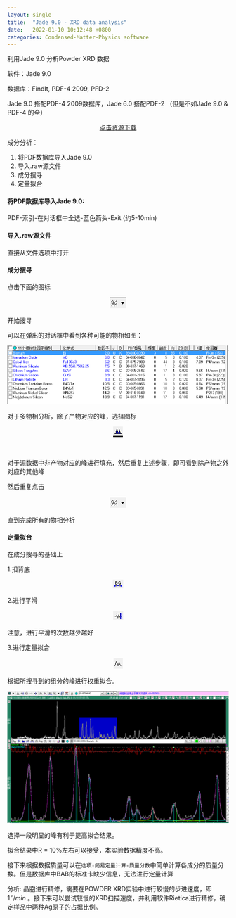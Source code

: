 ```yaml
---
layout: single
title:  "Jade 9.0 - XRD data analysis"
date:   2022-01-10 10:12:48 +0800
categories: Condensed-Matter-Physics software
---
```

利用Jade 9.0 分析Powder XRD 数据

软件：Jade 9.0

数据库：FindIt, PDF-4 2009, PFD-2

Jade 9.0 搭配PDF-4 2009数据库，Jade 6.0 搭配PDF-2 （但是不如Jade 9.0 & PDF-4 的全）

<div align = "center">
    <a href="https://pan.baidu.com/s/164Q67Uvb-wvIcDcPVgr4Aw?_at_=1641988453059#list/path=%2Fsharelink2756360611-570330541730246%2FXRD&parentPath=%2Fsharelink2756360611-570330541730246">
        点击资源下载
    </a>
</div>

成分分析：

1. 将PDF数据库导入Jade 9.0
2. 导入.raw源文件
3. 成分搜寻
4. 定量拟合

#### 将PDF数据库导入Jade 9.0:

PDF-索引-在对话框中全选-蓝色箭头-Exit (约5-10min)

#### 导入.raw源文件

直接从文件选项中打开

#### 成分搜寻

点击下面的图标

<div align='center'>
    <img src="/assets/images/2022-01-13-Jade-9.0-to-access-XRD-data/2.png" alt="">
</div>


开始搜寻

可以在弹出的对话框中看到各种可能的物相如图：

<div align='center'>
    <img src="/assets/images/2022-01-13-Jade-9.0-to-access-XRD-data/7.png" alt="">
</div>


对于多物相分析，除了产物对应的峰，选择图标

<div align='center'>
    <img src="/assets/images/2022-01-13-Jade-9.0-to-access-XRD-data/1.png" alt="">
</div>


​    

对于源数据中非产物对应的峰进行填充，然后重复上述步骤，即可看到除产物之外对应的其他峰

然后重复点击

<div align='center'>
    <img src="/assets/images/2022-01-13-Jade-9.0-to-access-XRD-data/2.png" alt="">
</div>


直到完成所有的物相分析

#### 定量拟合

在成分搜寻的基础上

1.扣背底

<div align='center'>
    <img src="/assets/images/2022-01-13-Jade-9.0-to-access-XRD-data/3.png" alt="">
</div>

2.进行平滑

<div align='center'>
    <img src="/assets/images/2022-01-13-Jade-9.0-to-access-XRD-data/4.png" alt="">
</div>


注意，进行平滑的次数越少越好

3.进行定量拟合

<div align='center'>
    <img src="/assets/images/2022-01-13-Jade-9.0-to-access-XRD-data/5.png" alt="">
</div>


根据所搜寻到的组分的峰进行权重拟合。

<div align='center'>
    <img src="/assets/images/2022-01-13-Jade-9.0-to-access-XRD-data/6.png" alt="">
</div>


选择一段明显的峰有利于提高拟合结果。

拟合结果中R = 10%左右可以接受，本实验数据精度不高。

接下来根据数据质量可以在``选项-简易定量计算-质量分数``中简单计算各成分的质量分数。但是数据库中BAB的标准卡缺少信息，无法进行定量计算





分析: 晶胞进行精修，需要在POWDER XRD实验中进行较慢的步进速度，即$1^{\circ}/min$ 。接下来可以尝试较慢的XRD扫描速度，并利用软件Rietica进行精修，确定样品中两种Ag原子的占据比例。